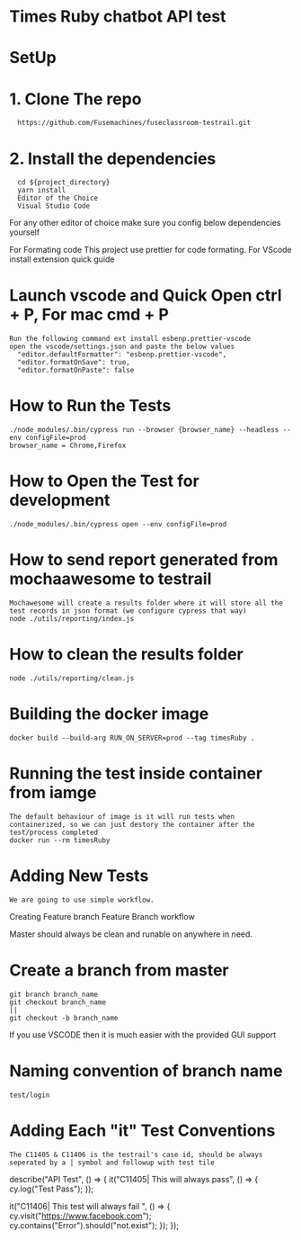 # Times Ruby chatbot API test

# SetUp
# 1. Clone The repo
      https://github.com/Fusemachines/fuseclassroom-testrail.git
# 2. Install the dependencies
      cd ${project_directory}
      yarn install
      Editor of the Choice
      Visual Studio Code

For any other editor of choice make sure you config below dependencies yourself

For Formating code
    This project use prettier for code formating. For VScode install extension quick guide

# Launch vscode and Quick Open ctrl + P, For mac cmd + P
    Run the following command ext install esbenp.prettier-vscode
    open the vscode/settings.json and paste the below values
      "editor.defaultFormatter": "esbenp.prettier-vscode",
      "editor.formatOnSave": true,
      "editor.formatOnPaste": false

# How to Run the Tests
    ./node_modules/.bin/cypress run --browser {browser_name} --headless --env configFile=prod
    browser_name = Chrome,Firefox
# How to Open the Test for development
    ./node_modules/.bin/cypress open --env configFile=prod
# How to send report generated from mochaawesome to testrail
    Mochawesome will create a results folder where it will store all the test records in json format (we configure cypress that way)
    node ./utils/reporting/index.js
# How to clean the results folder
    node ./utils/reporting/clean.js
# Building the docker image
    docker build --build-arg RUN_ON_SERVER=prod --tag timesRuby .
# Running the test inside container from iamge
    The default behaviour of image is it will run tests when containerized, so we can just destory the container after the test/process completed
    docker run --rm timesRuby
# Adding New Tests
    We are going to use simple workflow.

Creating Feature branch Feature Branch workflow

Master should always be clean and runable on anywhere in need.

# Create a branch from master

    git branch branch_name
    git checkout branch_name
    ||
    git checkout -b branch_name
If you use VSCODE then it is much easier with the provided GUI support

# Naming convention of branch name

    test/login
# Adding Each "it" Test Conventions
    The C11405 & C11406 is the testrail's case id, should be always seperated by a | symbol and followup with test tile

describe("API Test", () => {
  it("C11405| This will always pass", () => {
    cy.log("Test Pass");
  });

  it("C11406| This test will always fail ", () => {
    cy.visit("https://www.facebook.com");
    cy.contains("Error").should("not.exist");
  });
});
